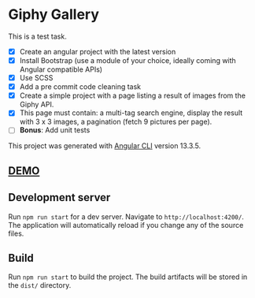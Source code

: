 # Giphy Gallery

This is a test task.

- [x] Create an angular project with the latest version
- [x] Install Bootstrap (use a module of your choice, ideally coming with Angular compatible APIs)
- [x] Use SCSS
- [x] Add a pre commit code cleaning task
- [x] Create a simple project with a page listing a result of images from the Giphy API.
- [x] This page must contain: a multi-tag search engine, display the result with 3 x 3 images, a pagination (fetch 9
  pictures
  per page).
- [ ] **Bonus**: Add unit tests

This project was generated with [Angular CLI](https://github.com/angular/angular-cli) version 13.3.5.

## **[DEMO](https://giphy-gallery.vercel.app/)**

## Development server

Run `npm run start` for a dev server. Navigate to `http://localhost:4200/`. The application will automatically reload if you change any of the source files.

## Build

Run `npm run start` to build the project. The build artifacts will be stored in the `dist/` directory.

